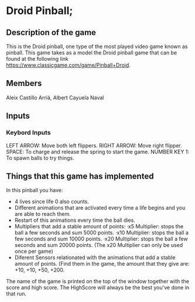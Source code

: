 # Droid Pinball; 

## Description of the game

This is the Droid pinball, one type of the most played video game known as pinball.
This game takes as a model the Droid pinball game that can be found at the following link https://www.classicgame.com/game/Pinball+Droid.

## Members
Aleix Castillo Arrià,
Albert Cayuela Naval

## Inputs

### Keybord Inputs

LEFT ARROW: Move both left flippers.
RIGHT ARROW: Move right flipper.
SPACE: To charge and release the spring to start the game.
NUMBER KEY 1: To spawn balls to try things.


## Things that this game has implemented

In this pinball you have:
- 4 lives since life 0 also counts.
- Different animations that are activated every time a life begins and you are able to reach them.
- Restart of this animations every time the ball dies.
- Multipliers that add a stable amount of points:
	·x5 Multiplier: stops the ball a few seconds and sum 5000 points.
	·x10 Multiplier: stops the ball a few seconds and sum 10000 points.
	·x20 Multiplier: stops the ball a few seconds and sum 20000 points.
(The x20 Multiplier can only be used once per game)
- Diferent Sensors relationated with the animations that add a stable amount of points.
(Find them in the game, the amount that they give are: +10, +10, +50, +200.

The name of the game is printed on the top of the window together with the score and high score.
The HighScore will always be the best you've done in that run.


